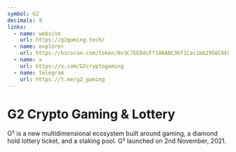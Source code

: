```yaml
---
symbol: G2
decimals: 9
links:
  - name: website
    url: https://g2gaming.tech/
  - name: explorer
    url: https://bscscan.com/token/0x3C7EEDdcFf188A8C36f1Cac1b62958C6E0C27dea
  - name: x
    url: https://x.com/G2cryptogaming
  - name: telegram
    url: https://t.me/g2_gaming
---
```


# G2 Crypto Gaming & Lottery

G² is a new multidimensional ecosystem built around gaming, a diamond hold lottery ticket, and a staking pool. G² launched on 2nd November, 2021.
